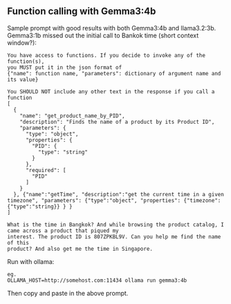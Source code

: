 ## Function calling with Gemma3:4b

Sample prompt with good results with both Gemma3:4b and llama3.2:3b.
Gemma3:1b missed out the initial call to Bankok time (short context window?):

```
You have access to functions. If you decide to invoke any of the function(s),
you MUST put it in the json format of
{"name": function name, "parameters": dictionary of argument name and its value}

You SHOULD NOT include any other text in the response if you call a function
[
  {
    "name": "get_product_name_by_PID",
    "description": "Finds the name of a product by its Product ID",
    "parameters": {
      "type": "object",
      "properties": {
        "PID": {
          "type": "string"
        }
      },
      "required": [
        "PID"
      ]
    }
  }, {"name":"getTime", "description":"get the current time in a given timezone", "parameters": {"type":"object", "properties": {"timezone":{"type":"string}} } }
]

What is the time in Bangkok? And while browsing the product catalog, I came across a product that piqued my
interest. The product ID is 807ZPKBL9V. Can you help me find the name of this
product? And also get me the time in Singapore.
```

Run with ollama:

```
eg.
OLLAMA_HOST=http://somehost.com:11434 ollama run gemma3:4b
```
Then copy and paste in the above prompt.


